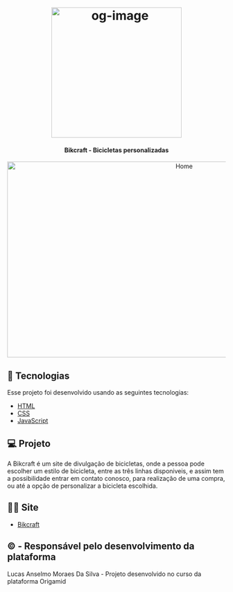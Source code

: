 <h1 align="center">
  <a data-flickr-embed="true" href="https://www.flickr.com/photos/190690980@N06/50969007023/in/dateposted-public/" title="og-image"><img src="https://live.staticflickr.com/65535/50969007023_3db6a44283_o.png" width="300" height="300" alt="og-image"></a>
</h1>

<h4 align="center">
  Bikcraft - Bicicletas personalizadas
</h4>

<p align="center" width="100%">
  <a data-flickr-embed="true" href="https://www.flickr.com/photos/190690980@N06/50969003038/in/dateposted-public/" title="Home"><img src="https://live.staticflickr.com/65535/50969003038_0753db5c28_c.jpg" width="800" height="451" alt="Home"></a>
</p>

## 🚀 Tecnologias

Esse projeto foi desenvolvido usando as seguintes tecnologias:

- [HTML](https://developer.mozilla.org/pt-BR/docs/Web/HTML)
- [CSS](https://developer.mozilla.org/pt-BR/docs/Web/CSS)
- [JavaScript](https://developer.mozilla.org/pt-BR/docs/Web/JavaScript)

## 💻 Projeto

A Bikcraft é um site de divulgação de bicicletas, onde a pessoa pode escolher um estilo de bicicleta, entre as três linhas disponiveis, e assim tem a possibilidade entrar em contato conosco, para realização de uma compra, ou até a opção de personalizar a bicicleta escolhida.

## 👨‍💻 Site

- [Bikcraft](https://modest-kowalevski-0dc419.netlify.app)

## © - Responsável pelo desenvolvimento da plataforma

Lucas Anselmo Moraes Da Silva - Projeto desenvolvido no curso da plataforma Origamid

